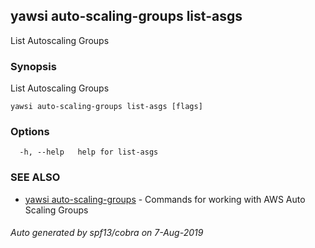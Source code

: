 ## yawsi auto-scaling-groups list-asgs

List Autoscaling Groups

### Synopsis


List Autoscaling Groups

```
yawsi auto-scaling-groups list-asgs [flags]
```

### Options

```
  -h, --help   help for list-asgs
```

### SEE ALSO
* [yawsi auto-scaling-groups](yawsi_auto-scaling-groups.md)	 - Commands for working with AWS Auto Scaling Groups

###### Auto generated by spf13/cobra on 7-Aug-2019
